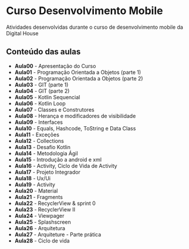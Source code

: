 # Curso Desenvolvimento Mobile 

Atividades desenvolvidas durante o curso de desenvolvimento mobile da Digital House

## Conteúdo das aulas  

- **Aula00** - Apresentação do Curso  
- **Aula01** - Programação Orientada a Objetos (parte 1)       
- **Aula02** - Programação Orientada a Objetos (parte 2)  
- **Aula03** - GIT (parte 1)  
- **Aula04** - GIT (parte 2)   
- **Aula05** - Kotlin Sequencial  
- **Aula06** - Kotlin Loop  
- **Aula07** - Classes e Construtores  
- **Aula08** - Herança e modificadores de visibilidade
- **Aula09** - Interfaces    
- **Aula10** - Equals, Hashcode, ToString e Data Class 
- **Aula11** - Exceções  
- **Aula12** - Collections  
- **Aula13** - Desafio Kotlin  
- **Aula14** - Metodologia Ágil  
- **Aula15** - Introdução a android e xml  
- **Aula16** - Activity, Ciclo de Vida de Activity
- **Aula17** - Projeto Integrador  
- **Aula18** - Ux/Ui
- **Aula19** - Activity  
- **Aula20** - Material  
- **Aula21** - Fragments  
- **Aula22** - RecyclerView & sprint 0  
- **Aula23** - RecyclerView II
- **Aula24** - Viewpager  
- **Aula25** - Splashscreen  
- **Aula26** - Arquitetura  
- **Aula27** - Arquiteture - Parte prática  
- **Aula28** - Ciclo de vida  